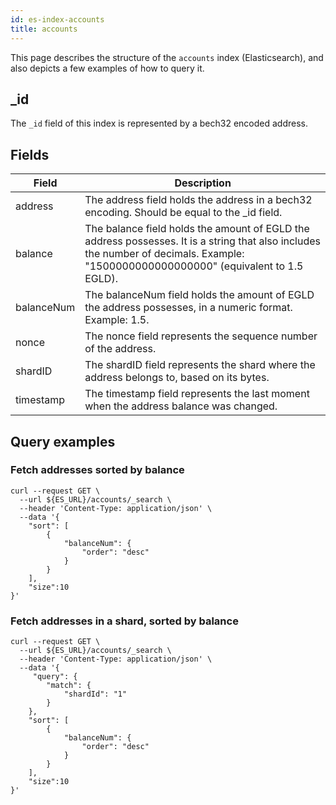 ```yaml
---
id: es-index-accounts
title: accounts
---
```


[comment]: # (mx-abstract)

This page describes the structure of the `accounts` index (Elasticsearch), and also depicts a few examples of how to query it.

[comment]: # (mx-context-auto)

## _id

The `_id` field of this index is represented by a bech32 encoded address.

[comment]: # (mx-context-auto)

## Fields

| Field      | Description                                                                                                                                                                          |
|------------|--------------------------------------------------------------------------------------------------------------------------------------------------------------------------------------|
| address    | The address field holds the address in a bech32 encoding. Should be equal to the _id field.                                                                                          |
| balance    | The balance field holds the amount of EGLD the address possesses. It is a string that also includes the number of decimals. Example: "1500000000000000000" (equivalent to 1.5 EGLD). |
| balanceNum | The balanceNum field holds the amount of EGLD the address possesses, in a numeric format. Example: 1.5.                                                                              |
| nonce      | The nonce field represents the sequence number of the address.                                                                                                                       |
| shardID    | The shardID field represents the shard where the address belongs to, based on its bytes.                                                                                             |
| timestamp  | The timestamp field represents the last moment when the address balance was changed.                                                                                                 |

[comment]: # (mx-context-auto)

## Query examples

[comment]: # (mx-context-auto)

### Fetch addresses sorted by balance

```
curl --request GET \
  --url ${ES_URL}/accounts/_search \
  --header 'Content-Type: application/json' \
  --data '{
    "sort": [
        {
            "balanceNum": {
                "order": "desc"
            }
        }
    ],
    "size":10
}'
```

[comment]: # (mx-context-auto)

### Fetch addresses in a shard, sorted by balance

```
curl --request GET \
  --url ${ES_URL}/accounts/_search \
  --header 'Content-Type: application/json' \
  --data '{
     "query": {
        "match": {
            "shardId": "1"
        }
    },
    "sort": [
        {
            "balanceNum": {
                "order": "desc"
            }
        }
    ],
    "size":10
}'
```
